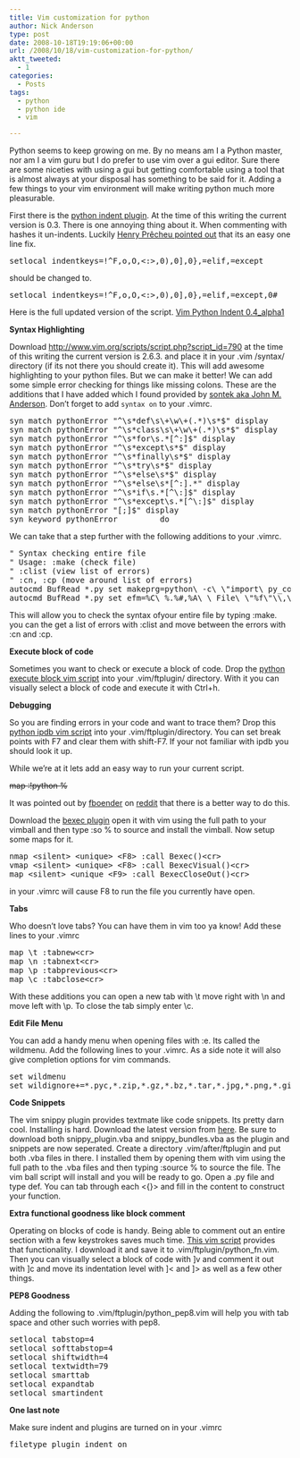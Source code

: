 ```yaml
---
title: Vim customization for python
author: Nick Anderson
type: post
date: 2008-10-18T19:19:06+00:00
url: /2008/10/18/vim-customization-for-python/
aktt_tweeted:
  - 1
categories:
  - Posts
tags:
  - python
  - python ide
  - vim

---
```

Python seems to keep growing on me. By no means am I a Python master, nor am I a vim guru but I do prefer to use vim over a gui editor. Sure there are some niceties with using a gui but getting comfortable using a tool that is almost always at your disposal has something to be said for it. Adding a few things to your vim environment will make writing python much more pleasurable.<!--more-->

First there is the [python indent plugin][1]. At the time of this writing the current version is 0.3. There is one annoying thing about it. When commenting with hashes it un-indents. Luckily <span class="author"><a href="http://henry.precheur.org/2008/4/18/Indenting%20Python%20with%20VIM.html">Henry Prêcheu pointed out</a> that its an easy one line fix.</span>

<pre class="brush: bash; title: ; notranslate" title="">setlocal indentkeys=!^F,o,O,&lt;:&gt;,0),0],0},=elif,=except
</pre>

should be changed to.

<pre class="brush: bash; title: ; notranslate" title="">setlocal indentkeys=!^F,o,O,&lt;:&gt;,0),0],0},=elif,=except,0#
</pre>

Here is the full updated version of the script. [Vim Python Indent 0.4_alpha1][2]

**Syntax Highlighting**

Download http://www.vim.org/scripts/script.php?script_id=790 at the time of this writing the current version is 2.6.3. and place it in your .vim /syntax/ directory (if its not there you should create it). This will add awesome highlighting to your python files. But we can make it better! We can add some simple error checking for things like missing colons. These are the additions that I have added which I found provided by [sontek aka John M. Anderson][3]. Don&#8217;t forget to add `syntax on` to your .vimrc.

<pre class="brush: bash; title: ; notranslate" title="">syn match pythonError "^\s*def\s\+\w\+(.*)\s*$" display
syn match pythonError "^\s*class\s\+\w\+(.*)\s*$" display
syn match pythonError "^\s*for\s.*[^:]$" display
syn match pythonError "^\s*except\s*$" display
syn match pythonError "^\s*finally\s*$" display
syn match pythonError "^\s*try\s*$" display
syn match pythonError "^\s*else\s*$" display
syn match pythonError "^\s*else\s*[^:].*" display
syn match pythonError "^\s*if\s.*[^\:]$" display
syn match pythonError "^\s*except\s.*[^\:]$" display
syn match pythonError "[;]$" display
syn keyword pythonError         do
</pre>

We can take that a step further with the following additions to your .vimrc.

<pre class="brush: bash; title: ; notranslate" title="">" Syntax checking entire file
" Usage: :make (check file)
" :clist (view list of errors)
" :cn, :cp (move around list of errors)
autocmd BufRead *.py set makeprg=python\ -c\ \"import\ py_compile,sys;\ sys.stderr=sys.stdout;\ py_compile.compile(r'%')\"
autocmd BufRead *.py set efm=%C\ %.%#,%A\ \ File\ \"%f\"\\,\ line\ %l%.%#,%Z%[%^\ ]%\\@=%m
</pre>

This will allow you to check the syntax ofyour entire file by typing :make. you can the get a list of errors with :clist and move between the errors with :cn and :cp.

**Execute block of code**
  
Sometimes you want to check or execute a block of code. Drop the [python execute block vim script][4] into your .vim/ftplugin/ directory. With it you can visually select a block of code and execute it with Ctrl+h.

**Debugging**
  
So you are finding errors in your code and want to trace them? Drop this [python ipdb vim script][5] into your .vim/ftplugin/directory. You can set break points with F7 and clear them with shift-F7. If your not familiar with ipdb you should look it up.

While we&#8217;re at it lets add an easy way to run your current script.
  
<span style="text-decoration: line-through;">map <f8> :!python %<cr></span>
  
It was pointed out by [fboender][6] on [reddit][7] that there is a better way to do this.

Download the [bexec plugin][8] open it with vim using the full path to your vimball and then type :so % to source and install the vimball. Now setup some maps for it.

<pre class="brush: bash; title: ; notranslate" title="">nmap &lt;silent&gt; &lt;unique&gt; &lt;F8&gt; :call Bexec()&lt;cr&gt;
vmap &lt;silent&gt; &lt;unique&gt; &lt;F8&gt; :call BexecVisual()&lt;cr&gt;
map &lt;silent&gt; &lt;unique &lt;F9&gt; :call BexecCloseOut()&lt;cr&gt;</pre>

in your .vimrc will cause F8 to run the file you currently have open.

**Tabs**
  
Who doesn&#8217;t love tabs? You can have them in vim too ya know! Add these lines to your .vimrc

<pre class="brush: bash; title: ; notranslate" title="">map \t :tabnew&lt;cr&gt;
map \n :tabnext&lt;cr&gt;
map \p :tabprevious&lt;cr&gt;
map \c :tabclose&lt;cr&gt;
</pre>

With these additions you can open a new tab with \t move right with \n and move left with \p. To close the tab simply enter \c.

**Edit File Menu**
  
You can add a handy menu when opening files with :e. Its called the wildmenu. Add the following lines to your .vimrc. As a side note it will also give completion options for vim commands.

<pre class="brush: bash; title: ; notranslate" title="">set wildmenu
set wildignore+=*.pyc,*.zip,*.gz,*.bz,*.tar,*.jpg,*.png,*.gif,*.avi,*.wmv,*.ogg,*.mp3,*.mov
</pre>

**Code Snippets**
  
The vim snippy plugin provides textmate like code snippets. Its pretty darn cool. Installing is hard. Download the latest version from [here][9]. Be sure to download both snippy\_plugin.vba and snippy\_bundles.vba as the plugin and snippets are now seperated. Create a directory .vim/after/ftplugin and put both .vba files in there. I installed them by opening them with vim using the full path to the .vba files and then typing :source % to source the file. The vim ball script will install and you will be ready to go. Open a .py file and type def<tab>. You can tab through each <{}> and fill in the content to construct your function.

**Extra functional goodness like block comment**

Operating on blocks of code is handy. Being able to comment out an entire section with a few keystrokes saves much time. [This vim script][10] provides that functionality. I download it and save it to .vim/ftplugin/python_fn.vim.  Then you can visually select a block of code with ]v and comment it out with ]c and move its indentation level with ]< and ]> as well as a few other things.

**PEP8 Goodness**

Adding the following to .vim/ftplugin/python_pep8.vim will help you with tab space and other such worries with pep8.

<pre class="brush: bash; title: ; notranslate" title="">setlocal tabstop=4
setlocal softtabstop=4
setlocal shiftwidth=4
setlocal textwidth=79
setlocal smarttab
setlocal expandtab
setlocal smartindent
</pre>

**One last note**
  
Make sure indent and plugins are turned on in your .vimrc

<pre class="brush: bash; title: ; notranslate" title="">filetype plugin indent on
</pre>

 [1]: http://www.vim.org/scripts/script.php?script_id=974
 [2]: http://www.cmdln.org/wp-content/uploads/2008/10/python.vim
 [3]: http://blog.sontek.net
 [4]: http://www.cmdln.org/wp-content/uploads/2008/10/python_exec_block.vim
 [5]: http://www.cmdln.org/wp-content/uploads/2008/10/python_ipdb.vim
 [6]: http://www.reddit.com/user/fboender/
 [7]: http://www.reddit.com/r/Python/comments/785vt/vim_customization_for_python/
 [8]: http://www.vim.org/scripts/script.php?script_id=1788
 [9]: http://www.vim.org/scripts/script.php?script_id=1318
 [10]: http://www.vim.org/scripts/script.php?script_id=30